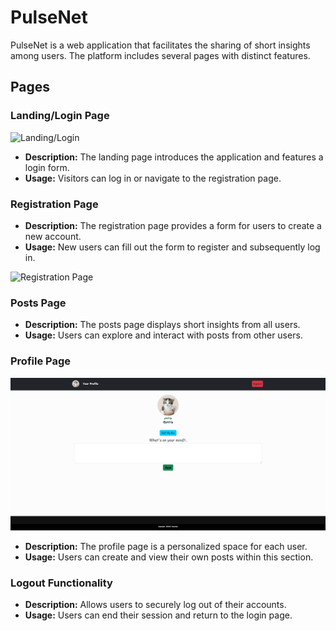 
# PulseNet

PulseNet is a web application that facilitates the sharing of short insights among users. The platform includes several pages with distinct features.

## Pages

###  Landing/Login Page

![Landing/Login](/pictures/login1.png)


- **Description:** The landing page introduces the application and features a login form.
- **Usage:** Visitors can log in or navigate to the registration page.

###  Registration Page

- **Description:** The registration page provides a form for users to create a new account.
- **Usage:** New users can fill out the form to register and subsequently log in.

![Registration Page](/pictures/register1.png)


###  Posts Page

- **Description:** The posts page displays short insights from all users.
- **Usage:** Users can explore and interact with posts from other users.

###  Profile Page

![Profile](/pictures/profile1.png)


- **Description:** The profile page is a personalized space for each user.
- **Usage:** Users can create and view their own posts within this section.

###  Logout Functionality

- **Description:** Allows users to securely log out of their accounts.
- **Usage:** Users can end their session and return to the login page.

